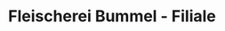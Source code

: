 ---
title: "Fleischerei Bummel - Filiale"
url: /torgau/fleischerei-bummel-filiale/
shop: Metzgerei
---